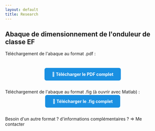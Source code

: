 ```yaml
---
layout: default
title: Research
---
```


## Abaque de dimensionnement de l'onduleur de classe EF

<p>Téléchargement de l'abaque au format .pdf :</p>

<div style="text-align: center; margin-bottom: 40px; margin-top: 50px;">
  <a href="/assets/pdf/chart_EF.pdf" download
     style="background-color: #1A90E2; color: white; padding: 12px 24px; border-radius: 6px; text-decoration: none; font-weight: bold;">
    📄 Télécharger le PDF complet
  </a>
</div>

<p>Téléchargement de l'abaque au format .fig (à ouvrir avec Matlab) :</p>

<div style="text-align: center; margin-bottom: 40px;">
  <a href="/assets/other/chart_EF.fig" download
     style="background-color: #1A90E2; color: white; padding: 12px 24px; border-radius: 6px; text-decoration: none; font-weight: bold;">
    📄 Télécharger le .fig complet
  </a>
</div>

<p>Besoin d'un autre format ? d'informations complémentaires ? => Me contacter</p>
